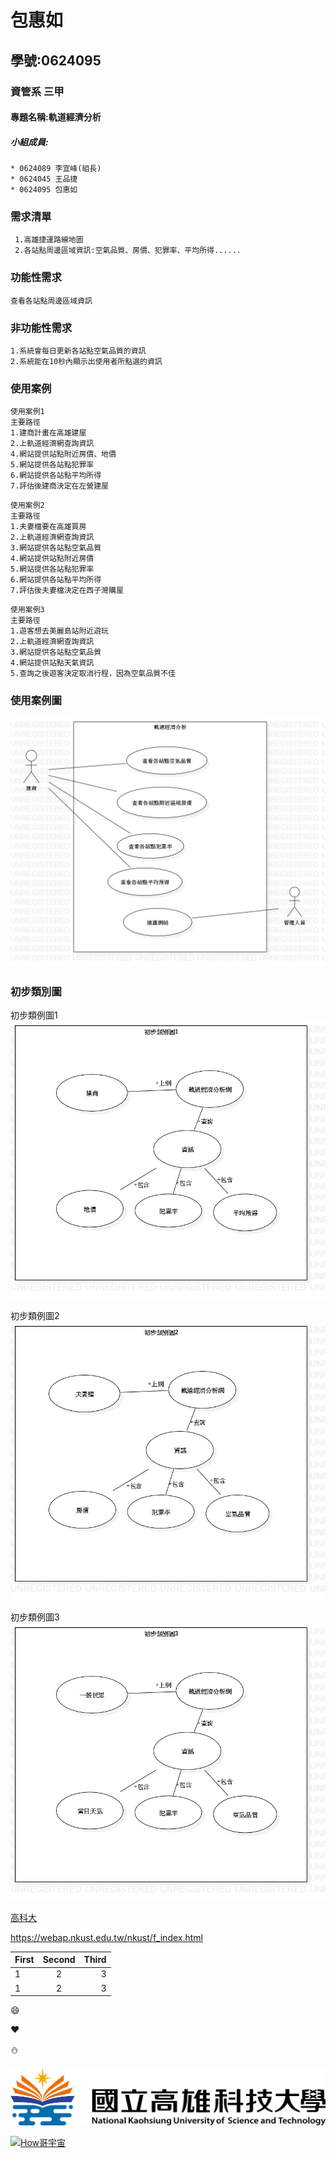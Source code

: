 # 包惠如

## 學號:0624095

### 資管系 三甲

#### 專題名稱:軌道經濟分析

##### 小組成員:
```
* 0624089 李宜峰(組長)
* 0624045 王品捷
* 0624095 包惠如
```

### 需求清單
```
 1.高雄捷運路線地圖
 2.各站點周邊區域資訊:空氣品質、房價、犯罪率、平均所得......
```
### 功能性需求
```
查看各站點周邊區域資訊
```
### 非功能性需求
```
1.系統會每日更新各站點空氣品質的資訊
2.系統能在10秒內顯示出使用者所點選的資訊
```
### 使用案例
```
使用案例1
主要路徑
1.建商計畫在高雄建屋
2.上軌道經濟網查詢資訊
4.網站提供站點附近房價、地價
5.網站提供各站點犯罪率
6.網站提供各站點平均所得
7.評估後建商決定在左營建屋
```
```
使用案例2
主要路徑
1.夫妻檔要在高雄買房
2.上軌道經濟網查詢資訊
3.網站提供各站點空氣品質
4.網站提供站點附近房價
5.網站提供各站點犯罪率
6.網站提供各站點平均所得
7.評估後夫妻檔決定在西子灣購屋
```
```
使用案例3
主要路徑
1.遊客想去美麗島站附近遊玩
2.上軌道經濟網查詢資訊
3.網站提供各站點空氣品質
4.網站提供站點天氣資訊
5.查詢之後遊客決定取消行程，因為空氣品質不佳
```

### 使用案例圖
![使用案例圖](案例圖2.jpg "使用案例圖")


### 初步類別圖
初步類例圖1
![初步類例圖1](類別圖1.jpg "初步類別圖1")

初步類例圖2
![初步類例圖2](類別圖2.jpg "初步類別圖2")

初步類例圖3
![初步類例圖3](類別圖3.jpg "初步類別圖3")

[高科大](https://www.nkust.edu.tw/)

<https://webap.nkust.edu.tw/nkust/f_index.html>

| First | Second | Third |
| :---- | :----: | ----: |
|1 | 2 | 3  |
|1 | 2 | 3  |

:smile:

:heart:

:snowman:

![nkust](nkust.png "高科大 Logo")

[![How哥宇宙](http://img.youtube.com/vi/Kh5pPTTpji4/0.jpg)](https://www.youtube.com/watch?v=Kh5pPTTpji4)
